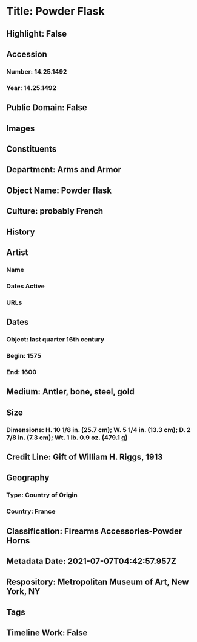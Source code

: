 # Title: Powder Flask
## Highlight: False
## Accession
### Number: 14.25.1492
### Year: 14.25.1492
## Public Domain: False
## Images
## Constituents
## Department: Arms and Armor
## Object Name: Powder flask
## Culture: probably French
## History
## Artist
### Name
### Dates Active
### URLs
## Dates
### Object: last quarter 16th century
### Begin: 1575
### End: 1600
## Medium: Antler, bone, steel, gold
## Size
### Dimensions: H. 10 1/8 in. (25.7 cm); W. 5 1/4 in. (13.3 cm); D. 2 7/8 in. (7.3 cm); Wt. 1 lb. 0.9 oz. (479.1 g)
## Credit Line: Gift of William H. Riggs, 1913
## Geography
### Type: Country of Origin
### Country: France
## Classification: Firearms Accessories-Powder Horns
## Metadata Date: 2021-07-07T04:42:57.957Z
## Respository: Metropolitan Museum of Art, New York, NY
## Tags
## Timeline Work: False